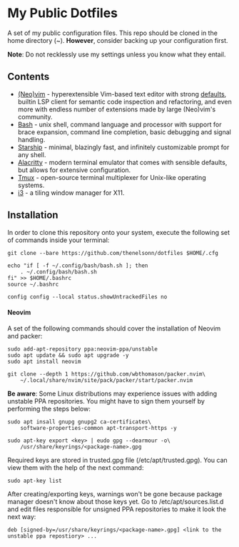 # My Public Dotfiles

A set of my public configuration files.
This repo should be cloned in the home directory (~).
**However**, consider backing up your configuration
first.

**Note**: Do not recklessly use my settings unless you know
what they entail.

## Contents

- [(Neo)vim](https://neovim.io) - hyperextensible Vim-based text editor
with strong [defaults](https://neovim.io/doc/user/vim_diff.html#nvim-defaults),
builtin LSP client for semantic code inspection and refactoring, and even more
with endless number of extensions made by large (Neo)vim's community.
- [Bash](https://github.com/bminor/bash) - unix shell, command language and processor 
with support for brace expansion, command line completion, 
basic debugging and signal handling.
- [Starship](https://starship.rs) - minimal, blazingly fast, and infinitely
customizable prompt for any shell.
- [Alacritty](https://github.com/alacritty/alacritty) - modern terminal emulator 
that comes with sensible defaults, but allows for extensive configuration.
- [Tmux](https://github.com/tmux/tmux) - open-source terminal multiplexer for 
Unix-like operating systems.
- [i3](https://github.com/i3/i3) - a tiling window manager for X11.

## Installation

In order to clone this repository onto your system, execute the following 
set of commands inside your terminal:
    
    git clone --bare https://github.com/thenelsonn/dotfiles $HOME/.cfg

    echo "if [ -f ~/.config/bash/bash.sh ]; then
        . ~/.config/bash/bash.sh
    fi" >> $HOME/.bashrc
    source ~/.bashrc

    config config --local status.showUntrackedFiles no

#### Neovim

A set of the following commands should cover the installation of
Neovim and packer:

    sudo add-apt-repository ppa:neovim-ppa/unstable
    sudo apt update && sudo apt upgrade -y
    sudo apt install neovim

    git clone --depth 1 https://github.com/wbthomason/packer.nvim\
        ~/.local/share/nvim/site/pack/packer/start/packer.nvim


**Be aware**: Some Linux distributions may experience issues with 
adding unstable PPA repositories. You might have to sign them yourself 
by performing the steps below:

    sudo apt insall gnupg gnupg2 ca-certificates\
        software-properties-common apt-transport-https -y

    sudo apt-key export <key> | eudo gpg --dearmour -o\
        /usr/share/keyrings/<package-name>.gpg

Required keys are stored in trusted.gpg file (/etc/apt/trusted.gpg).
You can view them with the help of the next command:

    sudo apt-key list

After creating/exporting keys, warnings won't be gone because package manager
doesn't know about those keys yet. Go to /etc/apt/sources.list.d and
edit files responsible for unsigned PPA repositories to make it look
the next way:

    deb [signed-by=/usr/share/keyrings/<package-name>.gpg] <link to the unstable ppa repostiory> ...
